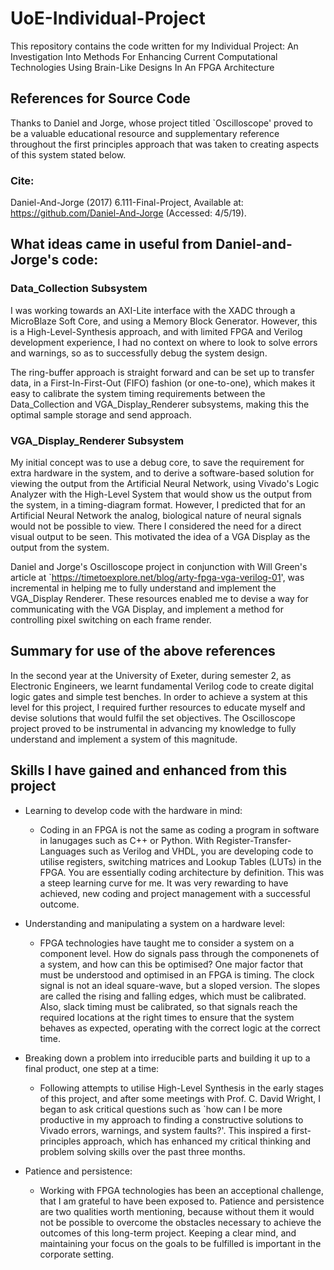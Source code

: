# UoE-Individual-Project
This repository contains the code written for my Individual Project: An Investigation Into Methods For Enhancing Current Computational Technologies Using Brain-Like Designs In An FPGA Architecture

## References for Source Code
Thanks to Daniel and Jorge, whose project titled `Oscilloscope' proved to be a valuable educational resource and supplementary reference throughout the first principles approach that was taken to creating aspects of this system stated below.

### Cite:
Daniel-And-Jorge (2017) 6.111-Final-Project, Available at: https://github.com/Daniel-And-Jorge (Accessed: 4/5/19).

## What ideas came in useful from Daniel-and-Jorge's code:
### Data_Collection Subsystem
I was working towards an AXI-Lite interface with the XADC through a MicroBlaze Soft Core, and using a Memory Block Generator. However, this is a High-Level-Synthesis approach, and with limited FPGA and Verilog development experience, I had no context on where to look to solve errors and warnings, so as to successfully debug the system design.

The ring-buffer approach is straight forward and can be set up to transfer data, in a First-In-First-Out (FIFO) fashion (or one-to-one), which makes it easy to calibrate the system timing requirements between the Data_Collection and VGA_Display_Renderer subsystems, making this the optimal sample storage and send approach.

### VGA_Display_Renderer Subsystem
My initial concept was to use a debug core, to save the requirement for extra hardware in the system, and to derive a software-based solution for viewing the output from the Artificial Neural Network, using Vivado's Logic Analyzer with the High-Level System that would show us the output from the system, in a timing-diagram format. However, I predicted that for an Artificial Neural Network the analog, biological nature of neural signals would not be possible to view. There I considered the need for a direct visual output to be seen. This motivated the idea of a VGA Display as the output from the system.

Daniel and Jorge's Oscilloscope project in conjunction with Will Green's article at `https://timetoexplore.net/blog/arty-fpga-vga-verilog-01', was incremental in helping me to fully understand and implement the VGA_Display Renderer. These resources enabled me to devise a way for communicating with the VGA Display, and implement a method for controlling pixel switching on each frame render.

## Summary for use of the above references
In the second year at the University of Exeter, during semester 2, as Electronic Engineers, we learnt fundamental Verilog code to create digital logic gates and simple test benches. In order to achieve a system at this level for this project, I required further resources to educate myself and devise solutions that would fulfil the set objectives. The Oscilloscope project proved to be instrumental in advancing my knowledge to fully understand and implement a system of this magnitude.

## Skills I have gained and enhanced from this project
- Learning to develop code with the hardware in mind:
  - Coding in an FPGA is not the same as coding a program in software in lanugages such as C++ or Python. With Register-Transfer-Languages such as Verilog and VHDL, you are developing code to utilise registers, switching matrices and Lookup Tables (LUTs) in the FPGA. You are essentially coding architecture by definition. This was a steep learning curve for me. It was very rewarding to have achieved, new coding and project management with a successful outcome.
 
- Understanding and manipulating a system on a hardware level:
  - FPGA technologies have taught me to consider a system on a component level. How do signals pass through the componenets of a system, and how can this be optimised? One major factor that must be understood and optimised in an FPGA is timing. The clock signal is not an ideal square-wave, but a sloped version. The slopes are called the rising and falling edges, which must be calibrated. Also, slack timing must be calibrated, so that signals reach the required locations at the right times to ensure that the system behaves as expected, operating with the correct logic at the correct time.
  
- Breaking down a problem into irreducible parts and building it up to a final product, one step at a time:
  - Following attempts to utilise High-Level Synthesis in the early stages of this project, and after some meetings with Prof. C. David Wright, I began to ask critical questions such as `how can I be more productive in my approach to finding a constructive solutions to Vivado errors, warnings, and system faults?'. This inspired a first-principles approach, which has enhanced my critical thinking and problem solving skills over the past three months.
  
- Patience and persistence:
  - Working with FPGA technologies has been an acceptional challenge, that I am grateful to have been exposed to. Patience and persistence are two qualities worth mentioning, because without them it would not be possible to overcome the obstacles necessary to achieve the outcomes of this long-term project. Keeping a clear mind, and maintaining your focus on the goals to be fulfilled is important in the corporate setting.
